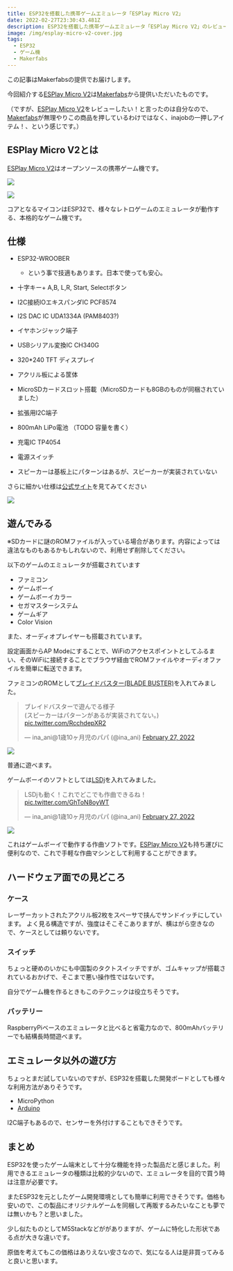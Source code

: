 ```yaml
---
title: ESP32を搭載した携帯ゲームエミュレータ「ESPlay Micro V2」
date: 2022-02-27T23:30:43.481Z
description: ESP32を搭載した携帯ゲームエミュレータ「ESPlay Micro V2」のレビュー記事です
image: /img/esplay-micro-v2-cover.jpg
tags:
  - ESP32
  - ゲーム機
  - Makerfabs
---
```

この記事はMakerfabsの提供でお届けします。

今回紹介する[ESPlay Micro V2](https://www.makerfabs.com/esplay-micro-v2.html)は[Makerfabs](https://www.makerfabs.com/)から提供いただいたものです。

（ですが、[ESPlay Micro V2](https://www.makerfabs.com/esplay-micro-v2.html)をレビューしたい！と言ったのは自分なので、[Makerfabs](https://www.makerfabs.com/)が無理やりこの商品を押しているわけではなく、inajobの一押しアイテム！、という感じです。）

## ESPlay Micro V2とは

[ESPlay Micro V2](https://www.makerfabs.com/esplay-micro-v2.html)はオープンソースの携帯ゲーム機です。

![](../../img/esplay-micro-v2-audio.jpg)

![](../../img/esplay-micro-v2-back.jpg)

コアとなるマイコンはESP32で、様々なレトロゲームのエミュレータが動作する、本格的なゲーム機です。

## 仕様

* ESP32-WROOBER

  * という事で技適もあります。日本で使っても安心。
* 十字キー+ A,B, L,R, Start, Selectボタン
* I2C接続IOエキスパンダIC PCF8574
* I2S DAC IC UDA1334A (PAM8403?)
* イヤホンジャック端子
* USBシリアル変換IC CH340G
* 320*240 TFT ディスプレイ
* アクリル板による筐体
* MicroSDカードスロット搭載（MicroSDカードも8GBのものが同梱されていました）
* 拡張用I2C端子
* 800mAh LiPo電池 （TODO 容量を書く）
* 充電IC TP4054
* 電源スイッチ
* スピーカーは基板上にパターンはあるが、スピーカーが実装されていない

さらに細かい仕様は[公式サイト](https://hackaday.io/project/166707-esplay-micro)を見てみてください

![](../../img/esplay-micro-v2-inside.jpg)



## 遊んでみる

※SDカードに謎のROMファイルが入っている場合があります。内容によっては違法なものもあるかもしれないので、利用せず削除してください。

以下のゲームのエミュレータが搭載されています

* ファミコン
* ゲームボーイ
* ゲームボーイカラー
* セガマスターシステム
* ゲームギア
* Color Vision

また、オーディオプレイヤーも搭載されています。

設定画面からAP Modeにすることで、WiFiのアクセスポイントとしてふるまい、そのWiFiに接続することでブラウザ経由でROMファイルやオーディオファイルを簡単に転送できます。

ファミコンのROMとして[ブレイドバスター(BLADE BUSTER)](http://hlc6502.web.fc2.com/Bbuster.htm)を入れてみました。

<blockquote class="twitter-tweet" data-conversation="none"><p lang="ja" dir="ltr">ブレイドバスターで遊んでる様子<br>(スピーカーはパターンがあるが実装されてない。) <a href="https://t.co/RcchdepXR2">pic.twitter.com/RcchdepXR2</a></p>&mdash; ina_ani@1歳10ヶ月児のパパ (@ina_ani) <a href="https://twitter.com/ina_ani/status/1497754152122093568?ref_src=twsrc%5Etfw">February 27, 2022</a></blockquote> <script async src="https://platform.twitter.com/widgets.js" charset="utf-8"></script>

![](../../img/esplay-micro-v2-blade-buster.jpg)

普通に遊べます。

ゲームボーイのソフトとしては[LSDj](https://www.littlesounddj.com/lsd/index.php)を入れてみました。

<blockquote class="twitter-tweet" data-conversation="none"><p lang="ja" dir="ltr">LSDjも動く！これでどこでも作曲できるね！ <a href="https://t.co/GhToN8oyWT">pic.twitter.com/GhToN8oyWT</a></p>&mdash; ina_ani@1歳10ヶ月児のパパ (@ina_ani) <a href="https://twitter.com/ina_ani/status/1497754379046518790?ref_src=twsrc%5Etfw">February 27, 2022</a></blockquote> <script async src="https://platform.twitter.com/widgets.js" charset="utf-8"></script>

![](../../img/esplay-micro-v2-blade-lsdj.jpg)

これはゲームボーイで動作する作曲ソフトです。[ESPlay Micro V2](https://www.makerfabs.com/esplay-micro-v2.html)も持ち運びに便利なので、これで手軽な作曲マシンとして利用することができます。

## ハードウェア面での見どころ

### ケース

レーザーカットされたアクリル板2枚をスペーサで挟んでサンドイッチにしています。
よく見る構造ですが、強度はそこそこありますが、横はがら空きなので、ケースとしては頼りないです。

### スイッチ

ちょっと硬めのいかにも中国製のタクトスイッチですが、ゴムキャップが搭載されているおかげで、そこまで悪い操作性ではないです。

自分でゲーム機を作るときもこのテクニックは役立ちそうです。

### バッテリー

RaspberryPiベースのエミュレータと比べると省電力なので、800mAhバッテリーでも結構長時間遊べます。

## エミュレータ以外の遊び方

ちょっとまだ試していないのですが、ESP32を搭載した開発ボードとしても様々な利用方法がありそうです。

* MicroPython
* [Arduino](https://hackaday.io/project/166707-esplay-micro/log/197610-arduino-available)

I2C端子もあるので、センサーを外付けすることもできそうです。

## まとめ

ESP32を使ったゲーム端末として十分な機能を持った製品だと感じました。利用できるエミュレータの種類は比較的少ないので、エミュレータを目的で買う時は注意が必要です。

またESP32を元としたゲーム開発環境としても簡単に利用できそうです。価格も安いので、この製品にオリジナルゲームを同梱して再販するみたいなことも夢では無いかも？と思いました。

少し似たものとしてM5Stackなどががありますが、ゲームに特化した形状である点が大きな違いです。

原価を考えてもこの価格はありえない安さなので、気になる人は是非買ってみると良いと思います。
